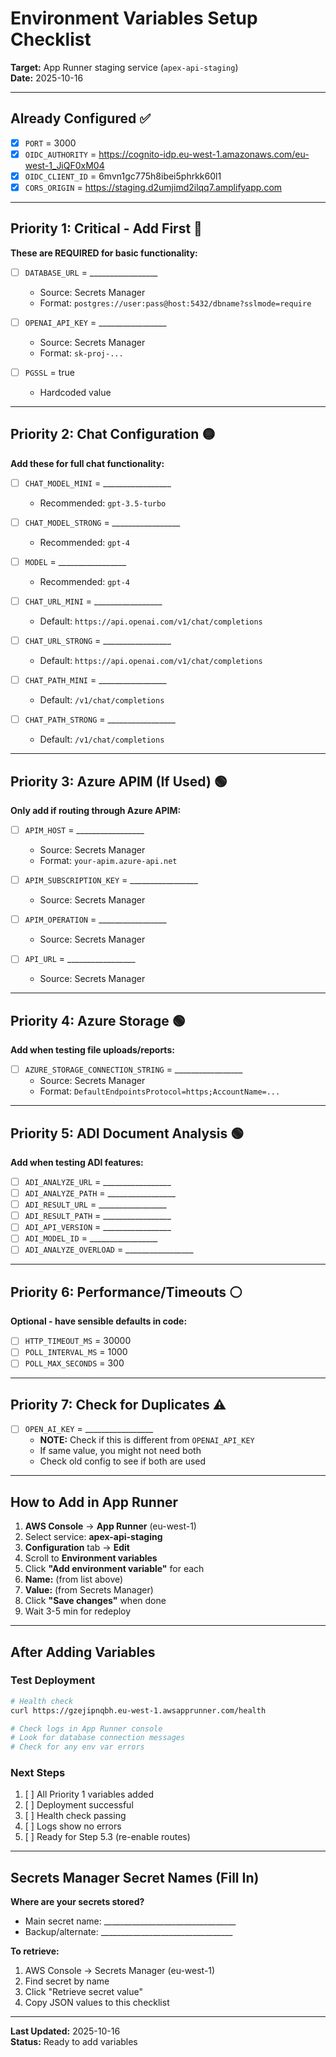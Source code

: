# Environment Variables Setup Checklist

**Target:** App Runner staging service (`apex-api-staging`)  
**Date:** 2025-10-16

---

## Already Configured ✅

- [x] `PORT` = 3000
- [x] `OIDC_AUTHORITY` = https://cognito-idp.eu-west-1.amazonaws.com/eu-west-1_JiQF0xM04
- [x] `OIDC_CLIENT_ID` = 6mvn1gc775h8ibei5phrkk60l1
- [x] `CORS_ORIGIN` = https://staging.d2umjimd2ilqq7.amplifyapp.com

---

## Priority 1: Critical - Add First 🔴

**These are REQUIRED for basic functionality:**

- [ ] `DATABASE_URL` = _________________
  - Source: Secrets Manager
  - Format: `postgres://user:pass@host:5432/dbname?sslmode=require`

- [ ] `OPENAI_API_KEY` = _________________
  - Source: Secrets Manager
  - Format: `sk-proj-...`

- [ ] `PGSSL` = true
  - Hardcoded value

---

## Priority 2: Chat Configuration 🟡

**Add these for full chat functionality:**

- [ ] `CHAT_MODEL_MINI` = _________________
  - Recommended: `gpt-3.5-turbo`

- [ ] `CHAT_MODEL_STRONG` = _________________
  - Recommended: `gpt-4`

- [ ] `MODEL` = _________________
  - Recommended: `gpt-4`

- [ ] `CHAT_URL_MINI` = _________________
  - Default: `https://api.openai.com/v1/chat/completions`

- [ ] `CHAT_URL_STRONG` = _________________
  - Default: `https://api.openai.com/v1/chat/completions`

- [ ] `CHAT_PATH_MINI` = _________________
  - Default: `/v1/chat/completions`

- [ ] `CHAT_PATH_STRONG` = _________________
  - Default: `/v1/chat/completions`

---

## Priority 3: Azure APIM (If Used) 🟢

**Only add if routing through Azure APIM:**

- [ ] `APIM_HOST` = _________________
  - Source: Secrets Manager
  - Format: `your-apim.azure-api.net`

- [ ] `APIM_SUBSCRIPTION_KEY` = _________________
  - Source: Secrets Manager

- [ ] `APIM_OPERATION` = _________________
  - Source: Secrets Manager

- [ ] `API_URL` = _________________
  - Source: Secrets Manager

---

## Priority 4: Azure Storage 🟢

**Add when testing file uploads/reports:**

- [ ] `AZURE_STORAGE_CONNECTION_STRING` = _________________
  - Source: Secrets Manager
  - Format: `DefaultEndpointsProtocol=https;AccountName=...`

---

## Priority 5: ADI Document Analysis 🟢

**Add when testing ADI features:**

- [ ] `ADI_ANALYZE_URL` = _________________
- [ ] `ADI_ANALYZE_PATH` = _________________
- [ ] `ADI_RESULT_URL` = _________________
- [ ] `ADI_RESULT_PATH` = _________________
- [ ] `ADI_API_VERSION` = _________________
- [ ] `ADI_MODEL_ID` = _________________
- [ ] `ADI_ANALYZE_OVERLOAD` = _________________

---

## Priority 6: Performance/Timeouts ⚪

**Optional - have sensible defaults in code:**

- [ ] `HTTP_TIMEOUT_MS` = 30000
- [ ] `POLL_INTERVAL_MS` = 1000
- [ ] `POLL_MAX_SECONDS` = 300

---

## Priority 7: Check for Duplicates ⚠️

- [ ] `OPEN_AI_KEY` = _________________
  - **NOTE:** Check if this is different from `OPENAI_API_KEY`
  - If same value, you might not need both
  - Check old config to see if both are used

---

## How to Add in App Runner

1. **AWS Console** → **App Runner** (eu-west-1)
2. Select service: **apex-api-staging**
3. **Configuration** tab → **Edit**
4. Scroll to **Environment variables**
5. Click **"Add environment variable"** for each
6. **Name:** (from list above)
7. **Value:** (from Secrets Manager)
8. Click **"Save changes"** when done
9. Wait 3-5 min for redeploy

---

## After Adding Variables

### Test Deployment

```bash
# Health check
curl https://gzejipnqbh.eu-west-1.awsapprunner.com/health

# Check logs in App Runner console
# Look for database connection messages
# Check for any env var errors
```

### Next Steps

1. [ ] All Priority 1 variables added
2. [ ] Deployment successful
3. [ ] Health check passing
4. [ ] Logs show no errors
5. [ ] Ready for Step 5.3 (re-enable routes)

---

## Secrets Manager Secret Names (Fill In)

**Where are your secrets stored?**

- Main secret name: _________________________________
- Backup/alternate: _________________________________

**To retrieve:**
1. AWS Console → Secrets Manager (eu-west-1)
2. Find secret by name
3. Click "Retrieve secret value"
4. Copy JSON values to this checklist

---

**Last Updated:** 2025-10-16  
**Status:** Ready to add variables


